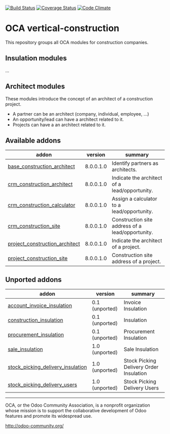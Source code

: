 [![Build Status](https://travis-ci.org/OCA/vertical-construction.svg?branch=8.0)](https://travis-ci.org/OCA/vertical-construction)
[![Coverage Status](https://coveralls.io/repos/OCA/vertical-construction/badge.svg?branch=8.0)](https://coveralls.io/r/OCA/vertical-construction?branch=8.0)
[![Code Climate](https://codeclimate.com/github/OCA/vertical-construction/badges/gpa.svg)](https://codeclimate.com/github/OCA/vertical-construction)
# OCA vertical-construction
This repository groups all OCA modules for construction companies.

## Insulation modules
...


## Architect modules
These modules introduce the concept of an architect of a construction project.
- A partner can be an architect (company, individual, employee, ...)
- An opportunity/lead can have a architect related to it.
- Projects can have a an architect related to it.

[//]: # (addons)
Available addons
----------------
addon | version | summary
--- | --- | ---
[base_construction_architect](base_construction_architect/) | 8.0.0.1.0 | Identify partners as architects.
[crm_construction_architect](crm_construction_architect/) | 8.0.0.1.0 | Indicate the architect of a lead/opportunity.
[crm_construction_calculator](crm_construction_calculator/) | 8.0.0.1.0 | Assign a calculator to a lead/opportunity.
[crm_construction_site](crm_construction_site/) | 8.0.0.1.0 | Construction site address of a lead/opportunity.
[project_construction_architect](project_construction_architect/) | 8.0.0.1.0 | Indicate the architect of a project.
[project_construction_site](project_construction_site/) | 8.0.0.1.0 | Construction site address of a project.

Unported addons
---------------
addon | version | summary
--- | --- | ---
[account_invoice_insulation](account_invoice_insulation/) | 0.1 (unported) | Invoice Insulation
[construction_insulation](construction_insulation/) | 0.1 (unported) | Insulation
[procurement_insulation](procurement_insulation/) | 0.1 (unported) | Procurement Insulation
[sale_insulation](sale_insulation/) | 1.0 (unported) | Sale Insulation
[stock_picking_delivery_insulation](stock_picking_delivery_insulation/) | 1.0 (unported) | Stock Picking Delivery Order Insulation
[stock_picking_delivery_users](stock_picking_delivery_users/) | 1.0 (unported) | Stock Picking Delivery Users

[//]: # (end addons)

----

OCA, or the Odoo Community Association, is a nonprofit organization whose
mission is to support the collaborative development of Odoo features and
promote its widespread use.

http://odoo-community.org/
